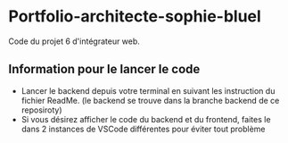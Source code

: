 # Portfolio-architecte-sophie-bluel

Code du projet 6 d'intégrateur web.

## Information pour le lancer le code

 - Lancer le backend depuis votre terminal en suivant les instruction du fichier ReadMe. (le backend se trouve dans la branche backend de ce reposiroty)
 - Si vous désirez afficher le code du backend et du frontend, faites le dans 2 instances de VSCode différentes pour éviter tout problème
